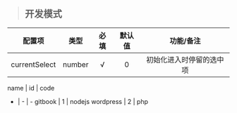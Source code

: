 > ## 开发模式

| 配置项 | 类型 | 必填 | 默认值 | 功能/备注 |
| :---: | :---: | :---: | :---: | :---: |
| currentSelect | number | √ | 0 | 初始化进入时停留的选中项 |

name | id | code
- | - | -
gitbook | 1 | nodejs
wordpress | 2 | php




